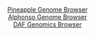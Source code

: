 <div id="Pineapple_Genome_Browser" align="center">
  <a href="https://igv.org/app/?sessionURL=blob:zZJda9swGIX_i6BlA8eW7fgTynDTdE2TfiwfdZtSjGzLjqgtOZLsNA3579PKxm46aC42BrqQXl7pPefo2YEOc0EYBSGwdNPRTRNoQKzYZobqpsLXqMYChAWqBNYAxwXmmGYYhDtQICHRYjpRN1dSNiI0DCKbXo1oyXRh66hGr4yijdAzVhsDVlUoZRxJxoVxylHHDFJ2vQ1OUdPoaratO0aOJDJQ1awYFcxoMC2TjXov.VVKSkxZjZO6rSR5E5AoPUpjrhfoSxTPoizDQozxdpSfRONRdGcPF8uv7mC5uLmIF258PCMlRbLl.GQ7LOJ26ro3xUX7nM8uT8noeukXo8FkcWSfHQ9fGsKxODE907d934G2CobQHL_8T57VIgf6nsXt0JfeTfwwqSeMD_re_bfUXfvrq_Jd332w10DFslZxALIV90ITajZ0Ncdyez.2pq9BGKh0OCMgfHzSgOQoe1btjzsgt42iBQi8bt_A0QDjOeYg7AUQemYQWE7f68MgMPfaDrS8.nvRni.mgQetyLLcpCCVVCjniaCN0BGlepcVevl6YJb9YLNubyF5mLLtfCzJ2f3lbGldZmOf_SFLDajRb9.njH5E0T.h7iNCdJkeilrVXV2vxuaRdX5knfr2JIrG0VU.T._O0nk2fz8iRxk.LJ6C8RpJ1a8q6viTuA5xgqhUhY4IkpKKyG2skmQbEJqWrcAFGauYIhHwMv0ENaiZDvz8G1B7_7T_Dg--">Pineapple Genome Browser</a>
</div>
<div id="Alphonso_Genome_Browser" align="center">
  <a href="https://igv.org/app/?sessionURL=blob:zZJRT9swFIX_iyXQJqWJndA0iYSmlhUIGWsBtYUiFLmJkxgSO7XdtGnV_z6DNu2FSfRh0yQ_2FfXvuccfzvQECEpZyAAtom6JkLAALLg6ztc1SX5jisiQZDhUhIDCJIRQVhCQLADGZYKT26_6ZuFUrUMLIuqulNhlnNTOiau8JYzvJZmwivrjJclXnCBFRfSGgjccIvmTWdNFriuTT3bMbtWihW2cFkXnElu1YTl8Vq_F_8qxTlhvCJxtSoVfRMQaz1aY2pm.Et_dtdPEiJlRNowPe1HYX_qDCfzC_dsPhldzibu7PiO5gyrlSCn4Q2u0Ya0zuA.mgyn43I2XbVO5kUePHK.Hg83NRVEnqIe8hzPO_FdHQxlKdn8T571ogf6vkhfpOuOw.7VgzqyB8XLfQSJnQ3YzBmFf3C.N0DJk5UmASSF6AUIGg50ja7tdl63yDMg9HU.glMQPD4ZQAmcvOj2xx1Qba15AZIsV2_oGICLlAgQdHwIe8j37e5J7wT6PtobO7AS5d8L93xy6_eg3bdtN85oqTTMaSxZLU3MmNkkmZlvD0xzUzARLdho7o_JqF2iKH0eL71yO795eDfLnvavR799oDb6EUX_hLuPCDHV4lDY5GV.llT.cBteH9nnz7QIOUeovabN8_R92F4DOiycjIsKK92vK_r4k7cGC4qZ0oWGSrqgJVXtTOfI1yBAtqOxBQkvueYQiHzxCRrQQF34.Teezv5p_wM-">Alphonso Genome Browser</a>
</div>


<div id="DAF_Genomics_Browser" align="center">
  <a href="https://igv.org/app/?sessionURL=blob:tZFra9swFIb_i6D9ZDuW7zaEYdYkK1lb2uClaylBkY9iM8vyJDlpEvLfp3kdg40yBh1IQuJc3lfnOaItSFWLFmXIc3DoYIwspCqxWxDeNXBNOCiUMdIosJAEBhJaCig7IkaUJsXdR1NZad2pbDQqCbM30ApeU.Uo3yGdrUSvKzCptucQTg6iJTvlUMFNsiYj0nSVaJUYEUpBKdsdddBuVjtijp.x1dASVrxvdD2orowJY6x0GDFu67aE578Y.Q_KZtXv8uUiH.rnsL8sx_n8Mv_kT4qHWfT.obj5sCyi5fmi3rRE9xLGOJhd0CA686bJjJVX96zI6WG7ne.n4fT2zL84nzx3tQQ1xjFO_CQJY4xOFmoE7Q0ERCuJMxxYsZdYXhDYL1c_jMwUpKhR9vhkIS0J_WLSH49I7zuDCin42g_ULCRkCRJlduq6MU5TLwziwE1TfLKOqJfNG7OcFndp7Hq550XOmnCjz.pmGKAR.jP4ViB_62z2v4K6Xrs3cEUP30ndp.vDwp1zWbFNPNkmn18BZaFXP8aE5ESb0I_nCxbSGD0Orf7FxT89nb4B">DAF Genomics Browser</a>
</div>
